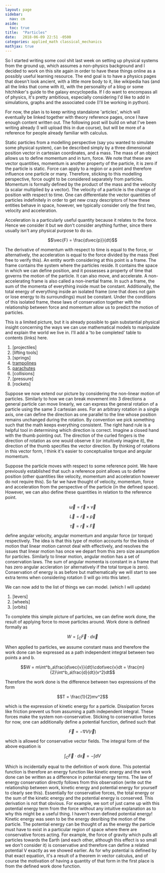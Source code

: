 ```yaml
---
layout: page
sidebar:
  nav: cm
aside:
  toc: true
title:  "Particles"
date:   2018-06-09 22:51 -0500
categories: applied_math classical_mechanics
mathjax: true
---
```


So I started writing some cool shit last week on setting up physical systems from the ground up, which assumes a non-physics background and I decided to work on this site again in order to have these things online as a possibly useful learning resource. The end goal is to have a physics pages that doesn't look ancient, with a little more body to it, like wikipedia has (and all the links that come with it), with the personality of a blog or some hitchhiker's guide to the galaxy encyclopedia. If I do want to encompass all of physics, it's pretty ambitious, especially considering I'd like to add in simulations, graphs and the associated code (I'll be working in python).

For now, the plan is to keep writing standalone 'articles', which will eventually be linked together with theory reference pages, once I have enough content written out. The following post will build on what I've been writing already (I will upload this in due course), but will be more of a reference for people already familiar with calculus.

Static particles from a modelling perspective (say you wanted to simulate some physical system), can be described simply by a three dimensional position vector in cartesian coordinates, and a mass. The mass of an object allows us to define momentum and in turn, force. We note that these are vector quantities, momentum is another property of the particle, it is zero if the particle is static. Force can apply to a region or a point and therefore influence one particle or many. Therefore, sticking to this modelling perspective, force ought to be considered separately from particles. Momentum is formally defined by the product of the mass and the velocity (a scalar multiplied by a vector). The velocity of a particle is the change of position with respect to time. One can differentiate the vector quantities of particles indefinitely in order to get new crazy descriptors of how these entities behave in space, however, we typically consider only the first two, velocity and acceleration.

Acceleration is a particularly useful quantity because it relates to the force. Hence we consider it but we don't consider anything further, since there usually isn't any physical purpose to do so.

$$\vec{F} = \frac{d\vec{p}}{dt}$$

The derivative of momentum with respect to time is equal to the force, or alternatively, the acceleration is equal to the force divided by the mass (feel free to verify this). An entity worth considering at this point is a frame. The frame contains the system where the particles reside. It contains the space in which we can define position, and it possesses a property of time that governs the motion of the particle. It can also move, and accelerate. A non-accelerating frame is also called a non-inertial frame. In such a frame, the sum of the momenta of everything inside must be constant. Additionally, the total energy of everything inside an isolated frame (one that does not gain or lose energy to its surroundings) must be constant. Under the conditions of this isolated frame, these laws of conservation together with the relationship between force and momentum allow us to predict the motion of particles.

This is a limited picture, but it is already possible to gain substantial physical insight concerning the ways we can use mathematical models to manipulate and explain the world we live in. I'll add a 'to be completed' table to contents (links) here.

1. [projectiles]
2. [lifting tools]
3. [springs]
4. [trampolines](https://ragnamus.github.io/applied_math/diff_eq/2016/10/09/ode-2.html)
5. [parachutes](https://ragnamus.github.io/applied_math/diff_eq/2016/10/10/ode-1.html)
6. [collisions]
7. [pressure]
8. [rockets]

Suppose we now extend our picture by considering the non-linear motion of particles. Similarly to how we can break movement into 3 directions a general particle can move linearly, we can express the general rotation of a particle using the same 3 cartesian axes. For an arbitrary rotation in a single axis, one can define the direction as one parallel to the line whose position remains unchanged during the rotation. By convention we pick something such that the math keeps everything consistent. The right hand rule is a helpful tool in determining which direction is correct. Imagine a closed hand with the thumb pointing out. The direction of the curled fingers is the direction of rotation as one would observe it (or intuitively imagine it), the direction of the thumb specifies the vector direction. By thinking of rotations in this vector form, I think it's easier to conceptualise torque and angular momentum.

Suppose the particle moves with respect to some reference point. We have previously established that such a reference point allows us to define position (other quantities like velocity, momentum and acceleration however do not require this). So far we have thought of velocity, momentum, force and acceleration from the perspective of the particle (in the defined space). However, we can also define these quantities in relation to the reference point.

$$\vec{\omega} = \vec{r} \times \vec{v}$$

$$\vec{L} = \vec{r} \times \vec{p}$$

$$\vec{\tau} = \vec{r} \times \vec{F}$$

define angular velocity, angular momentum and angular force (or torque) respectively. The idea is that this type of motion accounts for the kinds of motion that linear motion cannot deal with effectively, and resolves the issues that linear motion has once we depart from this zero size assumption for particles. Similarly to linear motion, angular motion has a set of conservation laws. The sum of angular momenta is constant in a frame that has zero angular accleration (or alternatively if the total torque is zero). Conservation of energy is as before but mathematically we will start to see extra terms when considering rotation (I will go into this later).

We can now add to the list of things we can model. (which I will update)

1. [levers]
2. [wheels]
3. [orbits]

To complete this simple picture of particles, we can define work done, the result of applying force to move particles around. Work done is defined formally as

$$W = \int_{C}\vec{F}\cdot d\vec{x}$$

When applied to particles, we assume constant mass and therefore the work done can be expressed as a path independent integral between two points a and b.

$$W = m\int^b_a\frac{d\vec{v}}{dt}\cdot\vec{v}dt = \frac{m}{2}\int^b_a\frac{d}{dt}(v^2)dt$$

Therefore the work done is the difference between two expressions of the form

$$T = \frac{1}{2}mv^2$$

which is the expression of kinetic energy for a particle. Dissipation forces like friction prevent us from assuming a path independent integral. These forces make the system non-conservative. Sticking to conservative forces for now, one can additionally define a potential function, defined such that

$$\vec{F} = -\nabla V(\vec{r})$$

which is allowed for conservative vector fields. The integral form of the above equation is

$$\int_{C} \vec{F}\cdot d\vec{x} = -\int dV$$

Which is incidentally equal to the definition of work done. This potential function is therefore an energy function like kinetic energy and the work done can be written as a difference in potential energy terms. The law of energy conservation directly follows from this observation (write out the relationship between work, kinetic energy and potential energy for yourself to clearly see this). Essentially for conservative forces, the total energy or the sum of the kinetic energy and the potential energy is conserved. This derivation is not that obvious. For example, we sort of just came up with this potential energy term from the force without any intuitive explanation as to why this might be a useful thing. I haven't even defined potential energy! Kinetic energy was seen to be the energy desribing the motion of the particle. The potential energy can be thought of as the energy the particle must have to exist in a particular region of space where there are conservative forces acting. For example, the force of gravity which pulls all particles towards the Earth (and each other, although this effect is so small we don't consider it) is conservative and therefore can define a related potential V exactly as we showed earlier. As for why potential is defined by that exact equation, it's a result of a theorem in vector calculus, and of course the motivation of having a quantity of that form in the first place is from the defined work done function.
